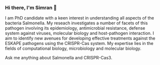 ### Hi there, I'm Simran 👋


I am PhD candidate with a keen interest in understanding all aspects of the bacteria Salmonella. My reseach investigates a number of facets of this pathogen involving its epidemiology, antimicrobial resistance, defense system against viruses, molecular biology and host-pathogen interaction. I aim to identify new avenues for developing effective treatments against the ESKAPE pathogens using the CRISPR-Cas system. My expertise lies in the fields of computational biology, microbiology and molecular biology. 

Ask me anything about Salmonella and CRISPR-Cas3.
